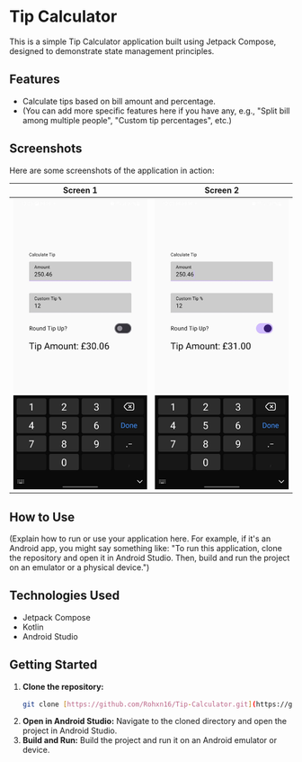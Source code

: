 # Tip Calculator

This is a simple Tip Calculator application built using Jetpack Compose, designed to demonstrate state management principles.

## Features

* Calculate tips based on bill amount and percentage.
* (You can add more specific features here if you have any, e.g., "Split bill among multiple people", "Custom tip percentages", etc.)

## Screenshots

Here are some screenshots of the application in action:

| Screen 1 | Screen 2 |
|----------|----------|
| ![Screenshot 1](pg1.jpg) | ![Screenshot 2](pg2.jpg) |

## How to Use

(Explain how to run or use your application here. For example, if it's an Android app, you might say something like: "To run this application, clone the repository and open it in Android Studio. Then, build and run the project on an emulator or a physical device.")

## Technologies Used

* Jetpack Compose
* Kotlin
* Android Studio

## Getting Started

1.  **Clone the repository:**
    ```bash
    git clone [https://github.com/Rohxn16/Tip-Calculator.git](https://github.com/Rohxn16/Tip-Calculator.git)
    ```
2.  **Open in Android Studio:**
    Navigate to the cloned directory and open the project in Android Studio.
3.  **Build and Run:**
    Build the project and run it on an Android emulator or device.
